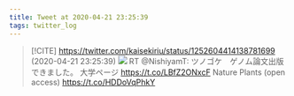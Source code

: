 ```yaml
---
title: Tweet at 2020-04-21 23:25:39
tags: twitter_log
---
```


> [!CITE] https://twitter.com/kaisekiriu/status/1252604414138781699 (2020-04-21 23:25:39)
> ![](https://twitter.com/kaisekiriu/status/1252604414138781699)
> RT @NishiyamT: ツノゴケ　ゲノム論文出版できました。
> 大学ページ
> https://t.co/LBfZ2ONxcF
> Nature Plants (open access)
> https://t.co/HDDoVqPhkY
